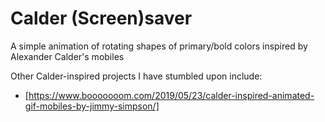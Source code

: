 # Calder (Screen)saver

A simple animation of rotating shapes of primary/bold colors inspired by Alexander Calder's mobiles

Other Calder-inspired projects I have stumbled upon include:
- [https://www.booooooom.com/2019/05/23/calder-inspired-animated-gif-mobiles-by-jimmy-simpson/]